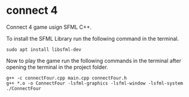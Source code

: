 # connect 4
Connect 4 game usign SFML C++.


To install the SFML Library run the following command in the terminal.

`sudo apt install libsfml-dev`

Now to play the game run the following commands in the terminal after opening the terminal in the project folder.

```
g++ -c connectFour.cpp main.cpp connectFour.h
g++ *.o -o ConnectFour -lsfml-graphics -lsfml-window -lsfml-system
./ConnectFour
```
